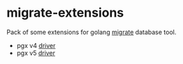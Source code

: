 # migrate-extensions

Pack of some extensions for golang [migrate](https://github.com/golang-migrate/migrate) 
database tool.

- pgx v4 [driver](database/pgx/v4/README.md)
- pgx v5 [driver](database/pgx/v5/README.md)
